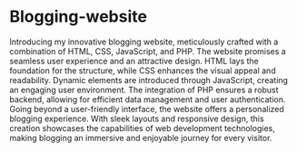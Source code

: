 # Blogging-website
Introducing my innovative blogging website, meticulously crafted with a combination of HTML, CSS, JavaScript, and PHP. The website promises a seamless user experience and an attractive design. HTML lays the foundation for the structure, while CSS enhances the visual appeal and readability. Dynamic elements are introduced through JavaScript, creating an engaging user environment. The integration of PHP ensures a robust backend, allowing for efficient data management and user authentication. Going beyond a user-friendly interface, the website offers a personalized blogging experience. With sleek layouts and responsive design, this creation showcases the capabilities of web development technologies, making blogging an immersive and enjoyable journey for every visitor.
